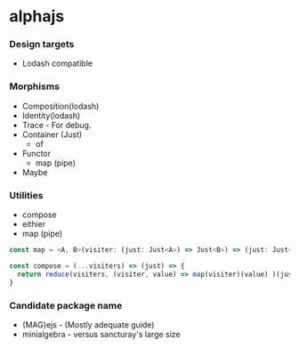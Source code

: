 # alphajs

### Design targets

* Lodash compatible

### Morphisms

* Composition(lodash)
* Identity(lodash)
* Trace - For debug.
* Container (Just)
  - of
* Functor
  - map (pipe)
* Maybe

### Utilities

* compose
* eithier
* map (pipe)

```typescript
const map = <A, B>(visiter: (just: Just<A>) => Just<B>) => (just: Just<A>) => just.map(visiter);
```

```typescript
const compose = (...visiters) => (just) => {
  return reduce(visiters, (visiter, value) => map(visiter)(value) )(just);
}
```

### Candidate package name

* (MAG)ejs - (Mostly adequate guide)
* minialgebra - versus sancturay's large size
